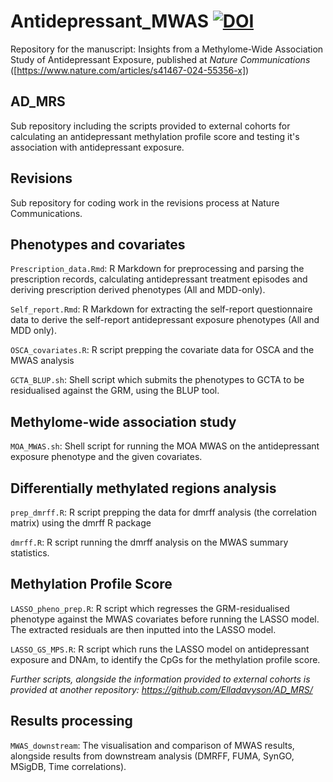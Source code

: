 # Antidepressant_MWAS [![DOI](https://zenodo.org/badge/800071321.svg)](https://doi.org/10.5281/zenodo.14185885)
Repository for the manuscript:  Insights from a Methylome-Wide Association Study of Antidepressant Exposure, published at *Nature Communications* ([https://www.nature.com/articles/s41467-024-55356-x])


## AD_MRS
Sub repository including the scripts provided to external cohorts for calculating an antidepressant methylation profile score and testing it's association with antidepressant exposure. 

## Revisions 
Sub repository for coding work in the revisions process at Nature Communications. 

## Phenotypes and covariates 

`Prescription_data.Rmd`: R Markdown for preprocessing and parsing the prescription records, calculating antidepressant treatment episodes and deriving prescription derived phenotypes (All and MDD-only). 

`Self_report.Rmd`: R Markdown for extracting the self-report questionnaire data to derive the self-report antidepressant exposure phenotypes (All and MDD only). 

`OSCA_covariates.R`: R script prepping the covariate data for OSCA and the MWAS analysis

`GCTA_BLUP.sh`: Shell script which submits the phenotypes to GCTA to be residualised against the GRM, using the BLUP tool. 

## Methylome-wide association study

`MOA_MWAS.sh`: Shell script for running the MOA MWAS on the antidepressant exposure phenotype and the given covariates.

## Differentially methylated regions analysis 

`prep_dmrff.R`: R script prepping the data for dmrff analysis (the correlation matrix) using the dmrff R package

`dmrff.R`: R script running the dmrff analysis on the MWAS summary statistics.

## Methylation Profile Score 

`LASSO_pheno_prep.R`: R script which regresses the GRM-residualised phenotype against the MWAS covariates before running the LASSO model. The extracted residuals are then inputted into the LASSO model. 

`LASSO_GS_MPS.R`: R script which runs the LASSO model on antidepressant exposure and DNAm, to identify the CpGs for the methylation profile score. 

*Further scripts, alongside the information provided to external cohorts is provided at another repository: https://github.com/Elladavyson/AD_MRS/*

## Results processing 

`MWAS_downstream`: The visualisation and comparison of MWAS results, alongside results from downstream analysis (DMRFF, FUMA, SynGO, MSigDB, Time correlations). 
